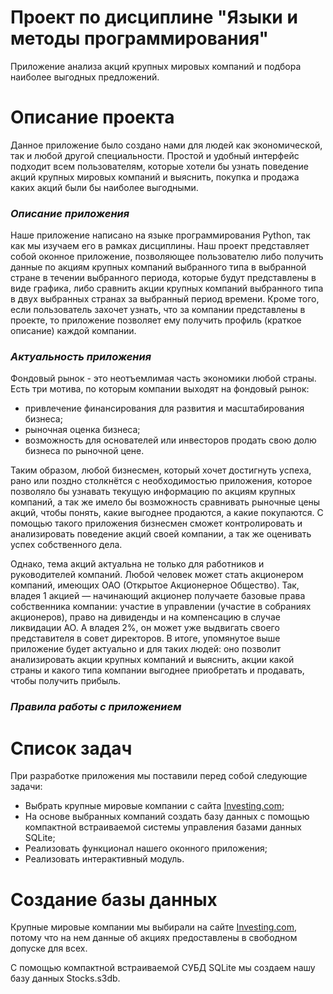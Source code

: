 # Проект по дисциплине "Языки и методы программирования"

Приложение анализа акций крупных мировых компаний и подбора наиболее выгодных предложений.

# Описание проекта

Данное приложение было создано нами для людей как экономической, так и любой другой специальности. Простой и удобный интерфейс подходит всем пользователям, которые хотели бы узнать поведение акций крупных мировых компаний и выяснить, покупка и продажа каких акций были бы наиболее выгодными.

### ***Описание приложения***

Наше приложение написано на языке программирования Python, так как мы изучаем его в рамках дисциплины. Наш проект представляет собой оконное приложение, позволяющее пользователю либо получить данные по акциям крупных компаний выбранного типа в выбранной стране в течении выбранного периода, которые будут представлены в виде графика, либо сравнить акции крупных компаний выбранного типа в двух выбранных странах за выбранный период времени. Кроме того, если пользователь захочет узнать, что за компании представлены в проекте, то приложение позволяет ему получить профиль (краткое описание) каждой компании. 

### ***Актуальность приложения***

Фондовый рынок - это неотъемлимая часть экономики любой страны. Есть три мотива, по которым компании выходят на фондовый рынок:
- привлечение финансирования для развития и масштабирования бизнеса;
- рыночная оценка бизнеса;
- возможность для основателей или инвесторов продать свою долю бизнеса по рыночной цене.

Таким образом, любой бизнесмен, который хочет достигнуть успеха, рано или поздно столкнётся с необходимостью приложения, которое позволяло бы узнавать текущую информацию по акциям крупных компаний, а так же имело бы возможность сравнивать рыночные цены акций, чтобы понять, какие выгоднее продаются, а какие покупаются. С помощью такого приложения бизнесмен сможет контролировать и анализировать поведение акций своей компании, а так же оценивать успех собственного дела.

Однако, тема акций актуальна не только для работников и руководителей компаний. Любой человек может стать акционером компаний, имеющих ОАО (Открытое Акционерное Общество). Так, владея 1 акцией — начинающий акционер получаете базовые права собственника компании: участие в управлении (участие в собраниях акционеров), право на дивиденды и на компенсацию в случае ликвидации АО. А владея 2%, он может уже выдвигать своего представителя в совет директоров. В итоге, упомянутое выше приложение будет актуально и для таких людей: оно позволит анализировать акции крупных компаний и выяснить, акции какой страны и какого типа компании выгоднее приобретать и продавать, чтобы получить прибыль. 

### ***Правила работы с приложением***

# Список задач
При разработке приложения мы поставили перед собой следующие задачи:
- Выбрать крупные мировые компании с сайта [Investing.com](https://www.investing.com/stock-screener/?sp=country::5|sector::a|industry::a|equityType::a%3Ceq_market_cap;1);
- На основе выбранных компаний создать базу данных с помощью компактной встраиваемой системы управления базами данных SQLite;
- Реализовать функционал нашего оконного приложения;
- Реализовать интерактивный модуль.

# Создание базы данных

Крупные мировые компании мы выбирали на сайте [Investing.com](https://www.investing.com/stock-screener/?sp=country::5|sector::a|industry::a|equityType::a%3Ceq_market_cap;1), потому что на нем данные об акциях предоставлены в свободном допуске для всех.

С помощью компактной встраиваемой СУБД SQLite мы создаем нашу базу данных Stocks.s3db.
